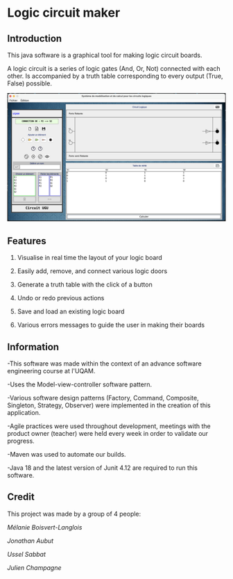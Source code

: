 # Logic circuit maker
## Introduction
This java software is a graphical tool for making logic circuit boards.

A logic circuit is a series of logic gates (And, Or, Not) connected with each other.
Is accompanied by a truth table corresponding to every output (True, False) possible.

![Alt text](Image.png)

## Features
1. Visualise in real time the layout of your logic board

2. Easily add, remove, and connect various logic doors

3. Generate a truth table with the click of a button

4. Undo or redo previous actions

5. Save and load an existing logic board

6. Various errors messages to guide the user in making their boards

## Information
-This software was made within the context of an advance software engineering course at l'UQAM.

-Uses the Model-view-controller software pattern.

-Various software design patterns (Factory, Command, Composite, Singleton, Strategy, Observer) 
were implemented in the creation of this application.

-Agile practices were used throughout development, 
 meetings with the product owner (teacher) were held every week in order to validate our progress.

-Maven was used to automate our builds.

-Java 18 and the latest version of Junit 4.12 are required to run this software.

## Credit
This project was made by a group of 4 people:

*Mélanie Boisvert-Langlois*

*Jonathan Aubut*

*Ussel Sabbat*

*Julien Champagne*
